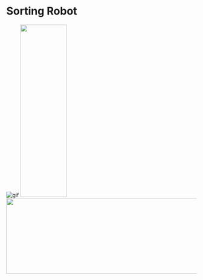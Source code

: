 # Sorting Robot
![gif](https://github.com/tornadoXXXV/Robot/blob/main/images/motor.gif)
<img src="![png](https://github.com/tornadoXXXV/Robot/blob/main/images/complete.png)" width="123" height=456px > 
<img src="![png](https://github.com/tornadoXXXV/Robot/blob/main/images/box2.png)" width=123% height=200rem > 

